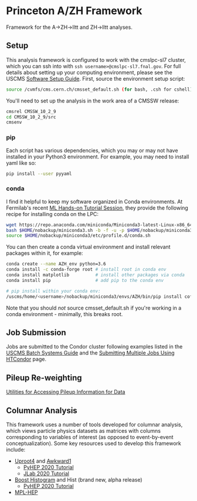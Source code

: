 # Princeton A/ZH Framework
Framework for the A->ZH->lltt and ZH->lltt analyses. 
## Setup
This analysis framework is configured to work with the cmslpc-sl7 cluster, which you can ssh into with `ssh username>@cmslpc-sl7.fnal.gov`. For full details about setting up your computing environment, please see the USCMS [Software Setup Guide](https://uscms.org/uscms_at_work/computing/setup/setup_software.shtml). First, source the environment setup script:
```bash
source /cvmfs/cms.cern.ch/cmsset_default.sh (for bash, .csh for cshell)
```
You'll need to set up the analysis in the work area of a CMSSW release:
```bash
cmsrel CMSSW_10_2_9
cd CMSSW_10_2_9/src
cmsenv
```
### pip
Each script has various dependencies, which you may or may not have installed in your Python3 environment. For example, you may need to install yaml like so:
```bash
pip install --user pyyaml
```

### conda
I find it helpful to keep my software organized in Conda environments. At Fermilab's recent [ML Hands-on Tutorial Session](https://github.com/FNALLPC/machine-learning-hats), they provide the following recipe for installing conda on the LPC:
```bash 
wget https://repo.anaconda.com/miniconda/Miniconda3-latest-Linux-x86_64.sh -O $HOME/nobackup/miniconda3.sh
bash $HOME/nobackup/miniconda3.sh -b -f -u -p $HOME/nobackup/miniconda3
source $HOME/nobackup/miniconda3/etc/profile.d/conda.sh
```
You can then create a conda virtual environment and install relevant packages within it, for example:
```bash
conda create --name AZH_env python=3.6
conda install -c conda-forge root # install root in conda env
conda install matplotlib          # install other packages via conda
conda install pip                 # add pip to the conda env

# pip install within your conda env:
/uscms/home/<username>/nobackup/miniconda3/envs/AZH/bin/pip install coffea
```
Note that you should *not* source cmsset_default.sh if you're working in a conda environment - minimally, this breaks root. 

## Job Submission
Jobs are submitted to the Condor cluster following examples listed in the [USCMS Batch Systems Guide](https://uscms.org/uscms_at_work/computing/setup/batch_systems.shtml) and the [Submitting Multiple Jobs Using HTCondor](http://chtc.cs.wisc.edu/multiple-jobs.shtml) page. 

## Pileup Re-weighting
[Utilities for Accessing Pileup Information for Data](https://twiki.cern.ch/twiki/bin/view/CMS/PileupJSONFileforData)

## Columnar Analysis
This framework uses a number of tools developed for columnar analysis, which views particle physics datasets as matrices with columns corresponding to variables of interest (as opposed to event-by-event conceptualization). Some key resources used to develop this framework include:

- [Uproot4]() and [Awkward1](https://github.com/scikit-hep/awkward-1.0)
  - [PyHEP 2020 Tutorial](https://mybinder.org/v2/gh/jpivarski/2020-07-13-pyhep2020-tutorial.git/1.1?urlpath=lab/tree/tutorial.ipynb)
  - [JLab 2020 Tutorial](https://github.com/jpivarski-talks/2020-04-08-eic-jlab#readme)
- [Boost Histogram](https://github.com/scikit-hep/boost-histogram) and Hist (brand new, alpha release)
  - [PyHEP 2020 Tutorial](https://indico.cern.ch/event/882824/contributions/3931299/)
- [MPL-HEP](https://github.com/scikit-hep/mplhep)
